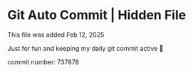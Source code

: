 # Git Auto Commit | Hidden File

This file was added Feb 12, 2025

Just for fun and keeping my daily git commit active 🤪

commit number: 737878
